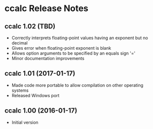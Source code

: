 ccalc Release Notes
===================

ccalc 1.02 (TBD)
----------------
* Correctly interprets floating-point values having an exponent but no decimal
* Gives error when floating-point exponent is blank
* Allows option arguments to be specified by an equals sign '='
* Minor documentation improvements

ccalc 1.01 (2017-01-17)
-----------------------
* Made code more portable to allow compilation on other operating systems
* Released Windows port

ccalc 1.00 (2016-01-17)
-----------------------
* Initial version
